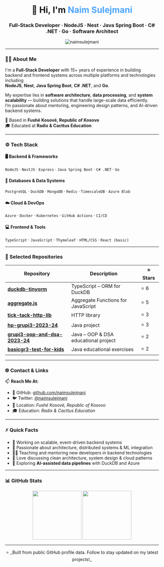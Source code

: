 <!-- Profile Header -->
<h1 align="center">👋 Hi, I'm <span style="color:#4da6ff;">Naim Sulejmani</span></h1>
<h3 align="center">Full-Stack Developer · NodeJS · Nest · Java Spring Boot · C# .NET · Go · Software Architect</h3>

<p align="center">
  <img src="https://komarev.com/ghpvc/?username=naimsulejmani&label=Profile%20views&color=0e75b6&style=flat" alt="naimsulejmani" />
</p>

---

### 🧑‍💻 About Me

I'm a **Full-Stack Developer** with 15+ years of experience in building backend and frontend systems across multiple platforms and technologies including  
**NodeJS**, **Nest**, **Java Spring Boot**, **C# .NET**, and **Go**.

My expertise lies in **software architecture**, **data processing**, and **system scalability** — building solutions that handle large-scale data efficiently.  
I’m passionate about mentoring, engineering design patterns, and AI-driven backend systems.

📍 Based in **Fushë Kosovë, Republic of Kosovo**  
🎓 Educated at **Radix & Cacttus Education**

---

### ⚙️ Tech Stack

#### 🖥️ Backend & Frameworks
`NodeJS` · `NestJS` · `Express` · `Java Spring Boot` · `C# .NET` · `Go`  

#### 💾 Databases & Data Systems
`PostgreSQL` · `DuckDB` · `MongoDB` · `Redis` · `TimescaleDB` · `Azure Blob`  

#### ☁️ Cloud & DevOps
`Azure` · `Docker` · `Kubernetes` · `GitHub Actions` · `CI/CD`  

#### 💻 Frontend & Tools
`TypeScript` · `JavaScript` · `Thymeleaf` · `HTML/CSS` · `React (basic)`  

---

### 🚀 Selected Repositories

| Repository | Description | ⭐ Stars |
|-------------|--------------|---------|
| [**duckdb-tinyorm**](https://github.com/naimsulejmani/duckdb-tinyorm) | TypeScript – ORM for DuckDB | ⭐ 6 |
| [**aggregate.js**](https://github.com/naimsulejmani/aggregate.js) | Aggregate Functions for JavaScript | ⭐ 5 |
| [**tick-tack-http-lib**](https://github.com/naimsulejmani/tick-tack-http-lib) | HTTP library | ⭐ 3 |
| [**hp-grupi3-2023-24**](https://github.com/naimsulejmani/hp-grupi3-2023-24) | Java project | ⭐ 3 |
| [**grupi3-oop-and-dsa-2023-24**](https://github.com/naimsulejmani/grupi3-oop-and-dsa-2023-24) | Java – OOP & DSA educational project | ⭐ 2 |
| [**basicgr3-test-for-kids**](https://github.com/naimsulejmani/basicgr3-test-for-kids) | Java educational exercises | ⭐ 2 |

---

### 🌐 Contact & Links

📫 **Reach Me At:**
- 🐙 GitHub: [github.com/naimsulejmani](https://github.com/naimsulejmani)  
- 🐦 Twitter: [@naimsulejmani](https://twitter.com/naimsulejmani)  
- 📍 Location: *Fushë Kosovë, Republic of Kosovo*  
- 🎓 Education: *Radix & Cacttus Education*  

---

### ⚡ Quick Facts

- 🔭 Working on scalable, event-driven backend systems  
- 🧠 Passionate about architecture, distributed systems & ML integration  
- 👨‍🏫 Teaching and mentoring new developers in backend technologies  
- 💬 Love discussing clean architecture, system design & cloud patterns  
- 🌱 Exploring **AI-assisted data pipelines** with DuckDB and Azure  

---

### 📊 GitHub Stats

<p align="center">
  <img src="https://github-readme-stats.vercel.app/api?username=naimsulejmani&show_icons=true&theme=github_dark&hide_border=true" height="160px" />
  <img src="https://github-readme-stats.vercel.app/api/top-langs/?username=naimsulejmani&layout=compact&theme=github_dark&hide_border=true" height="160px" />
</p>

---

<p align="center">
  ⭐ _Built from public GitHub profile data. Follow to stay updated on my latest projects!_
</p>
